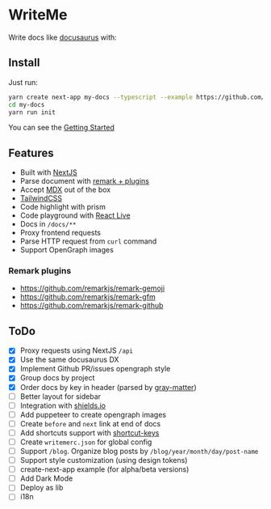 # WriteMe

Write docs like [docusaurus](https://docusaurus.io/) with:

## Install

Just run:

```bash
yarn create next-app my-docs --typescript --example https://github.com/g4rcez/writeme
cd my-docs
yarn run init
```

You can see the [Getting Started](https://writeme.vercel.app/docs/project/getting-started)

## Features

- Built with [NextJS](https://nextjs.org/)
- Parse document with [remark + plugins](https://github.com/remarkjs)
- Accept [MDX](https://github.com/hashicorp/next-mdx-remote) out of the box
- [TailwindCSS](https://tailwindcss.com/)
- Code highlight with prism
- Code playground with [React Live](https://github.com/FormidableLabs/react-live)
- Docs in `/docs/**`
- Proxy frontend requests
- Parse HTTP request from `curl` command
- Support OpenGraph images

### Remark plugins

- https://github.com/remarkjs/remark-gemoji
- https://github.com/remarkjs/remark-gfm
- https://github.com/remarkjs/remark-github

## ToDo

- [x] Proxy requests using NextJS `/api`
- [x] Use the same docusaurus DX
- [x] Implement Github PR/issues opengraph style
- [x] Group docs by project
- [x] Order docs by key in header (parsed by [gray-matter](https://github.com/jonschlinkert/gray-matter))
- [ ] Better layout for sidebar
- [ ] Integration with [shields.io](https://shields.io)
- [ ] Add puppeteer to create opengraph images
- [ ] Create `before` and `next` link at end of docs
- [ ] Add shortcuts support with [shortcut-keys](https://github.com/leoavelino7/shortcut-keys)
- [ ] Create `writemerc.json` for global config
- [ ] Support `/blog`. Organize blog posts by `/blog/year/month/day/post-name`
- [ ] Support style customization (using design tokens)
- [ ] create-next-app example (for alpha/beta versions)
- [ ] Add Dark Mode
- [ ] Deploy as lib
- [ ] i18n
